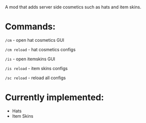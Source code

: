A mod that adds server side cosmetics such as hats and item skins.

# Commands:
`/cm` - open hat cosmetics GUI

`/cm reload` - hat cosmetics configs

`/is` - open itemskins GUI

`/is reload` - item skins configs

`/sc reload` - reload all configs

# Currently implemented:
 - Hats
 - Item Skins
